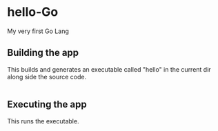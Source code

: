 # hello-Go
My very first Go Lang 

## Building the app
This builds and generates an executable called "hello" in the current dir along side the source code. 

```$ go build hello.go
```

## Executing the app
This runs the executable.
```$ ./hello
```

